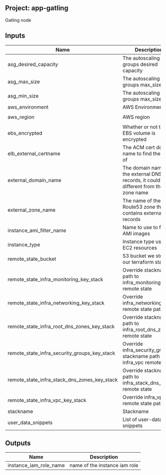 ## Project: app-gatling

Gatling node

## Inputs

| Name | Description | Type | Default | Required |
|------|-------------|:----:|:-----:|:-----:|
| asg\_desired\_capacity | The autoscaling groups desired capacity | string | `"1"` | no |
| asg\_max\_size | The autoscaling groups max_size | string | `"1"` | no |
| asg\_min\_size | The autoscaling groups max_size | string | `"1"` | no |
| aws\_environment | AWS Environment | string | n/a | yes |
| aws\_region | AWS region | string | `"eu-west-1"` | no |
| ebs\_encrypted | Whether or not the EBS volume is encrypted | string | n/a | yes |
| elb\_external\_certname | The ACM cert domain name to find the ARN of | string | n/a | yes |
| external\_domain\_name | The domain name of the external DNS records, it could be different from the zone name | string | n/a | yes |
| external\_zone\_name | The name of the Route53 zone that contains external records | string | n/a | yes |
| instance\_ami\_filter\_name | Name to use to find AMI images | string | `""` | no |
| instance\_type | Instance type used for EC2 resources | string | `"m5.large"` | no |
| remote\_state\_bucket | S3 bucket we store our terraform state in | string | n/a | yes |
| remote\_state\_infra\_monitoring\_key\_stack | Override stackname path to infra_monitoring remote state | string | `""` | no |
| remote\_state\_infra\_networking\_key\_stack | Override infra_networking remote state path | string | `""` | no |
| remote\_state\_infra\_root\_dns\_zones\_key\_stack | Override stackname path to infra_root_dns_zones remote state | string | `""` | no |
| remote\_state\_infra\_security\_groups\_key\_stack | Override infra_security_groups stackname path to infra_vpc remote state | string | `""` | no |
| remote\_state\_infra\_stack\_dns\_zones\_key\_stack | Override stackname path to infra_stack_dns_zones remote state | string | `""` | no |
| remote\_state\_infra\_vpc\_key\_stack | Override infra_vpc remote state path | string | `""` | no |
| stackname | Stackname | string | n/a | yes |
| user\_data\_snippets | List of user-data snippets | list | n/a | yes |

## Outputs

| Name | Description |
|------|-------------|
| instance\_iam\_role\_name | name of the instance iam role |

